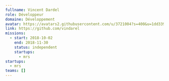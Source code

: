 ```yaml
---
fullname: Vincent Dardel
role: Développeur
domaine: Développement
avatar: https://avatars2.githubusercontent.com/u/3721004?s=400&u=1dd339c8791cde01920fd5235e5ce82cda9049e4&v=4
link: https://github.com/vindarel
missions:
  - start: 2018-10-02
    end: 2018-11-30
    status: independent
    startups:
      - mrs
startups:
  - mrs
teams: []
---
```

